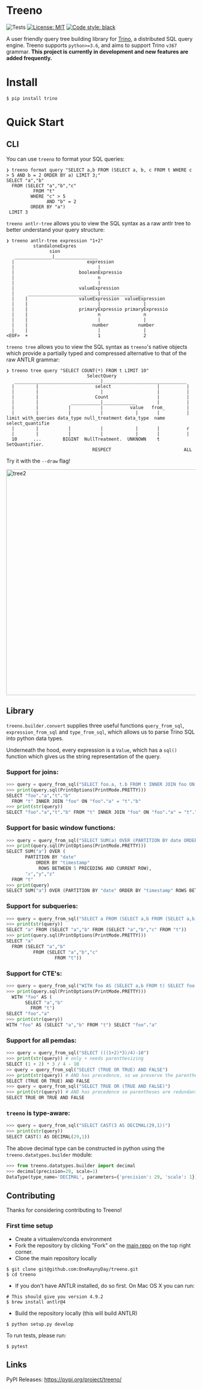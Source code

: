 # Treeno

![Tests](https://github.com/OneRaynyDay/treeno/actions/workflows/python-tests.yml/badge.svg)
[![License: MIT](https://img.shields.io/badge/License-MIT-yellow.svg)](https://opensource.org/licenses/MIT)
<a href="https://github.com/psf/black"><img alt="Code style: black" src="https://img.shields.io/badge/code%20style-black-000000.svg"></a>


A user friendly query tree building library for [Trino](https://trino.io/), a distributed SQL query engine.
Treeno supports `python>=3.6`, and aims to support Trino `v367` grammar. **This project is currently in development and new features are added frequently.**


# Install

```
$ pip install trino
```

# Quick Start

## CLI
You can use `treeno` to format your SQL queries:

```shell
❯ treeno format query "SELECT a,b FROM (SELECT a, b, c FROM t WHERE c > 5 AND b = 2 ORDER BY a) LIMIT 3;"
SELECT "a","b"
  FROM (SELECT "a","b","c"
          FROM "t"
         WHERE "c" > 5
               AND "b" = 2
         ORDER BY "a")
 LIMIT 3
```

`treeno antlr-tree` allows you to view the SQL syntax as a raw antlr tree to better understand your query structure:

```shell
❯ treeno antlr-tree expression "1+2"
          standaloneExpres
                sion
   ______________|________________
  |                           expression
  |                               |
  |                        booleanExpressio
  |                               n
  |                               |
  |                        valueExpression
  |     __________________________|________________
  |    |                   valueExpression  valueExpression
  |    |                          |                |
  |    |                   primaryExpressio primaryExpressio
  |    |                          n                n
  |    |                          |                |
  |    |                        number           number
  |    |                          |                |
<EOF>  +                          1                2
```

`treeno tree` allows you to view the SQL syntax as `treeno`'s native objects which provide a partially typed and compressed alternative to that of the raw ANTLR grammar:

```
❯ treeno tree query "SELECT COUNT(*) FROM t LIMIT 10"
                              SelectQuery
   ________________________________|_______________________________
  |        |                     select                 |          |
  |        |                       |                    |          |
  |        |                     Count                  |          |
  |        |            ___________|____________        |          |
  |        |           |           |          value   from_        |
  |        |           |           |            |       |          |
limit with_queries data_type null_treatment data_type  name select_quantifie
  |        |           |           |            |       |          r
  |        |           |           |            |       |          |
  10      ...        BIGINT  NullTreatment.  UNKNOWN    t    SetQuantifier.
                                RESPECT                           ALL
```

Try it with the `--draw` flag!

<img width="600" alt="tree2" src="https://user-images.githubusercontent.com/7191678/147796213-b0ea2d31-5e2c-4f1e-8b1a-c1b9eaad152f.png">

## Library

`treeno.builder.convert` supplies three useful functions `query_from_sql`, `expression_from_sql` and `type_from_sql`,
which allows us to parse Trino SQL into python data types.

Underneath the hood, every expression is a `Value`, which has a `sql()` function which gives us the string
representation of the query.

### Support for joins:

```python
>>> query = query_from_sql("SELECT foo.a, t.b FROM t INNER JOIN foo ON foo.a = t.b")
>>> print(query.sql(PrintOptions(PrintMode.PRETTY)))
SELECT "foo"."a","t"."b"
  FROM "t" INNER JOIN "foo" ON "foo"."a" = "t"."b"
>>> print(str(query))
SELECT "foo"."a","t"."b" FROM "t" INNER JOIN "foo" ON "foo"."a" = "t"."b"
```

### Support for basic window functions:

```python
>>> query = query_from_sql("SELECT SUM(a) OVER (PARTITION BY date ORDER BY timestamp ROWS BETWEEN 5 PRECEDING AND CURRENT ROW), x, y, z FROM t")
>>> print(query.sql(PrintOptions(PrintMode.PRETTY)))
SELECT SUM("a") OVER (
       PARTITION BY "date"
           ORDER BY "timestamp"
            ROWS BETWEEN 5 PRECEDING AND CURRENT ROW),
       "x","y","z"
  FROM "t"
>>> print(query)
SELECT SUM("a") OVER (PARTITION BY "date" ORDER BY "timestamp" ROWS BETWEEN 5 PRECEDING AND CURRENT ROW),"x","y","z" FROM "t"
```

### Support for subqueries:

```python
>>> query = query_from_sql("SELECT a FROM (SELECT a,b FROM (SELECT a,b,c FROM t))")
>>> print(str(query))
SELECT "a" FROM (SELECT "a","b" FROM (SELECT "a","b","c" FROM "t"))
>>> print(query.sql(PrintOptions(PrintMode.PRETTY)))
SELECT "a"
  FROM (SELECT "a","b"
          FROM (SELECT "a","b","c"
                  FROM "t"))
```

### Support for CTE's:

```python
>>> query = query_from_sql("WITH foo AS (SELECT a,b FROM t) SELECT foo.a")
>>> print(query.sql(PrintOptions(PrintMode.PRETTY)))
  WITH "foo" AS (
       SELECT "a","b"
         FROM "t")
SELECT "foo"."a"
>>> print(str(query))
WITH "foo" AS (SELECT "a","b" FROM "t") SELECT "foo"."a"
```

### Support for all pemdas:

```python
>>> query = query_from_sql("SELECT (((1+2)*3)/4)-10")
>>> print(str(query)) # only + needs parenthesizing
SELECT (1 + 2) * 3 / 4 - 10
>> query = query_from_sql("SELECT (TRUE OR TRUE) AND FALSE")
>>> print(str(query)) # AND has precedence, so we preserve the parentheses
SELECT (TRUE OR TRUE) AND FALSE
>>> query = query_from_sql("SELECT TRUE OR (TRUE AND FALSE)")
>>> print(str(query)) # AND has precedence so parentheses are redundant
SELECT TRUE OR TRUE AND FALSE
```

### `treeno` is type-aware:

```python
>>> query = query_from_sql("SELECT CAST(3 AS DECIMAL(29,1))")
>>> print(str(query))
SELECT CAST(3 AS DECIMAL(29,1))
```

The above decimal type can be constructed in python using the `treeno.datatypes.builder` module:

```python
>>> from treeno.datatypes.builder import decimal
>>> decimal(precision=29, scale=1)
DataType(type_name='DECIMAL', parameters={'precision': 29, 'scale': 1})
```

## Contributing

Thanks for considering contributing to Treeno!

### First time setup

- Create a virtualenv/conda environment
- Fork the repository by clicking "Fork" on the [main repo](https://github.com/OneRaynyDay/treeno) on the top right corner.
- Clone the main repository locally

```shell
$ git clone git@github.com:OneRaynyDay/treeno.git
$ cd treeno
```

- If you don't have ANTLR installed, do so first. On Mac OS X you can run:

```shell
# This should give you version 4.9.2
$ brew install antlr@4
```

- Build the repository locally (this will build ANTLR)

```shell
$ python setup.py develop
```

To run tests, please run:

```shell
$ pytest
```

## Links

PyPI Releases: https://pypi.org/project/treeno/
